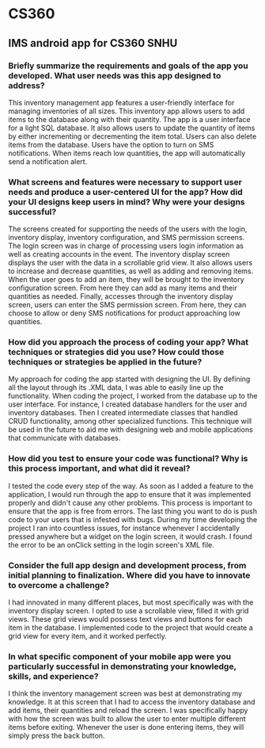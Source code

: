 # CS360
## IMS android app for CS360 SNHU

### Briefly summarize the requirements and goals of the app you developed. What user needs was this app designed to address?
This inventory management app features a user-friendly interface for managing inventories of all sizes.  This inventory app allows users to add items to the database along with their quantity. The app is a user interface for a light SQL database. It also allows users to update the quantity of items by either incrementing or decrementing the item total. Users can also delete items from the database. Users have the option to turn on SMS notifications. When items reach low quantities, the app will automatically send a notification alert.  

### What screens and features were necessary to support user needs and produce a user-centered UI for the app? How did your UI designs keep users in mind? Why were your designs successful?
The screens created for supporting the needs of the users with the login, inventory display, inventory configuration, and SMS permission screens. The login screen was in charge of processing users login information as well as creating accounts in the event. The inventory display screen displays the user with the data in a scrollable grid view. It also allows users to increase and decrease quantities, as well as adding and removing items. When the user goes to add an item, they will be brought to the inventory configuration screen. From here they can add as many items and their quantities as needed. Finally, accesses through the inventory display screen, users can enter the SMS permission screen. From here, they can choose to allow or deny SMS notifications for product approaching low quantities.

### How did you approach the process of coding your app? What techniques or strategies did you use? How could those techniques or strategies be applied in the future?
My approach for coding the app started with designing the UI. By defining all the layout through  its .XML data, I was able to easily line up the functionality. When coding the project, I worked from the database up to the user interface. For instance, I created database handlers for the user and inventory databases. Then I created intermediate classes that handled CRUD functionality, among other specialized functions. This technique will be used in the future to aid me with designing web and mobile applications that communicate with databases.

### How did you test to ensure your code was functional? Why is this process important, and what did it reveal?
I tested the code every step of the way. As soon as I added a feature to the application, I would run through the app to ensure that it was implemented properly and didn't cause any other problems. This process is important to ensure that the app is free from errors. The last thing you want to do is push code to your users that is infested with bugs. During my time developing the project I ran into countless issues, for instance whenever I accidentally pressed anywhere but a widget on the login screen, it would crash. I found the error to be an onClick setting in the login screen's XML file.

### Consider the full app design and development process, from initial planning to finalization. Where did you have to innovate to overcome a challenge?
I had innovated in many different places, but most specifically was with the inventory display screen. I opted to use a scrollable view, filled it with grid views. These grid views would possess text views and buttons for each item in the database. I implemented code to the project that would create a grid view for every item, and it worked perfectly.

### In what specific component of your mobile app were you particularly successful in demonstrating your knowledge, skills, and experience?
I think the inventory management screen was best at demonstrating my knowledge. It at this screen that I had to access the inventory database and add items, their quantities and reload the screen. I was specifically happy with how the screen was built to allow the user to enter multiple different items before exiting. Whenever the user is done entering items, they will simply press the back button.
